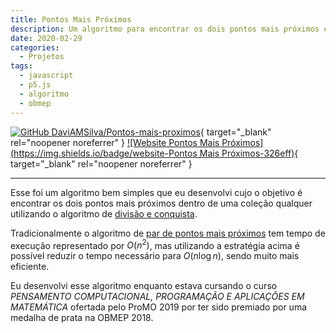 ```yaml
---
title: Pontos Mais Próximos
description: Um algoritmo para encontrar os dois pontos mais próximos em uma lista de pontos
date: 2020-02-29
categories:
  - Projetos
tags:
  - javascript
  - p5.js
  - algoritmo
  - obmep
---
```


[![GitHub DaviAMSilva/Pontos-mais-proximos](https://img.shields.io/badge/github-DaviAMSilva%2FPontos--mais--proximos-dddddd?logo=github)](https://github.com/DaviAMSilva/Pontos-mais-proximos){ target="\_blank" rel="noopener noreferrer" }
[![Website Pontos Mais Próximos](https://img.shields.io/badge/website-Pontos Mais Próximos-326eff)](https://daviamsilva.github.io/OBMEP/par-mais-proximo/){ target="\_blank" rel="noopener noreferrer" }

---

Esse foi um algoritmo bem simples que eu desenvolvi cujo o objetivo é encontrar os dois pontos mais próximos dentro de uma coleção qualquer utilizando o algoritmo de [divisão e conquista](https://pt.wikipedia.org/wiki/Divisão_e_conquista).

Tradicionalmente o algoritmo de [par de pontos mais próximos](https://pt.wikipedia.org/wiki/Problema_do_par_de_pontos_mais_próximo) tem tempo de execução representado por $O\left(n^2\right)$, mas utilizando a estratégia acima é possível reduzir o tempo necessário para $O\left(n \log n\right)$, sendo muito mais eficiente.

Eu desenvolvi esse algoritmo enquanto estava cursando o curso *PENSAMENTO COMPUTACIONAL, PROGRAMAÇÃO E APLICAÇÕES EM MATEMÁTICA* ofertada pelo ProMO 2019 por ter sido premiado por uma medalha de prata na OBMEP 2018.
